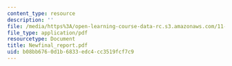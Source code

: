 ```yaml
---
content_type: resource
description: ''
file: /media/https%3A/open-learning-course-data-rc.s3.amazonaws.com/11-423-information-and-communication-technologies-in-community-development-spring-2004/b08bb6760d1b6833edc4cc3519fcf7c9_Newfinal_report.pdf
file_type: application/pdf
resourcetype: Document
title: Newfinal_report.pdf
uid: b08bb676-0d1b-6833-edc4-cc3519fcf7c9
---
```

